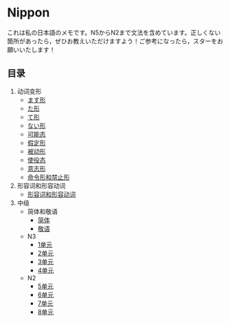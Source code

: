 # Nippon
これは私の日本語のメモです。N5からN2まで文法を含めています。正しくない箇所があったら，ぜひお教えいただけますよう！ご参考になったら，スターをお願いいたします！
## 目录
1. 动词变形
	- [ます形](%E3%81%BE%E3%81%99%E5%BD%A2.md)
	- [た形](%E3%81%9F%E5%BD%A2.md)
	- [て形](%E3%81%A6%E5%BD%A2.md)
	- [ない形](%E3%81%AA%E3%81%84%E5%BD%A2.md)
	- [可能态](%E5%8F%AF%E8%83%BD%E6%80%81.md)
	- [假定形](%E5%81%87%E5%AE%9A%E5%BD%A2.md)
	- [被动形](%E8%A2%AB%E5%8A%A8%E5%BD%A2.md)
	- [使役态](%E4%BD%BF%E5%BD%B9%E6%80%81.md)
	- [意志形](%E6%84%8F%E5%BF%97%E5%BD%A2.md)
	- [命令形和禁止形](%E5%BD%A2%E5%AE%B9%E8%AF%8D%E5%92%8C%E5%BD%A2%E5%AE%B9%E5%8A%A8%E8%AF%8D.md)
1. 形容词和形容动词
	- [形容词和形容动词](%E5%BD%A2%E5%AE%B9%E8%AF%8D%E5%92%8C%E5%BD%A2%E5%AE%B9%E5%8A%A8%E8%AF%8D.md)
1. 中级
	- 简体和敬语
		- [简体](%E7%AE%80%E4%BD%93.md)
		- [敬语](%E6%95%AC%E8%AF%AD.md)
	- N3
		- [1单元](N3/%EF%BC%91%E5%8D%98%E5%85%83)
		- [2单元](N3/%EF%BC%92%E5%8D%98%E5%85%83)
		- [3单元](N3/%EF%BC%93%E5%8D%98%E5%85%83)
		- [4单元](N3/%EF%BC%94%E5%8D%98%E5%85%83)
	- N2
		- [5单元](N2/%E7%AC%AC%EF%BC%95%E5%8D%98%E5%85%83)
		- [6单元](N2/%E7%AC%AC%EF%BC%96%E5%8D%98%E5%85%83)
		- [7单元](N2/%E7%AC%AC%EF%BC%97%E5%8D%98%E5%85%83)
		- [8单元](N2/%E7%AC%AC%EF%BC%98%E5%8D%98%E5%85%83)
